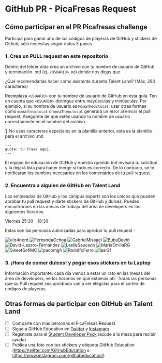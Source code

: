 # GitHub PR - PicaFresas Request

## Cómo participar en el PR Picafresas challenge
Participa para ganar uno de los códigos de playeras de GitHub y stickers de Github, sólo necesitas seguir estos 3 pasos

### 1. Crea un PULL request en este repositorio

Dentro del folder data crea un archivo con tu nombre de usuario de GitHub y terminación .md (ej. `<USUARIO>.md`) donde nos digas que 

¿Qué recomendarías hacer como asistente  durante Talent Land? (Máx. 280 caracteres)

Reemplaza `<USUARIO>` con tu nombre de usuario de GitHub en esta guía. Ten en cuenta que `<USUARIO>` distingue entre mayúsculas y minúsculas. Por ejemplo, si su nombre de usuario es `MonaTheOctocat`, usar otras formas como `monatheoctocat` o `monaTheoctocat` generará un error al enviar el pull request. Asegúrete de que estés usando tu nombre de usuario correctamente en el nombre del archivo.
  
🚨 No uses caracteres especiales en la plantilla anterior, esta es la plantilla para el archivo .md
    
```
---
quote: tu frase aquí.
---
```
  
El equipo de educación de GitHub y nuestro querido bot revisará tu solicitud y la dejará lista para hacer merge si todo es correcto. De lo contrario, se te notificarán los cambios necesarios en los comentarios de tú pull request.
  
### 2. Encuentra a alguien de GitHub en Talent Land 

Los empleados de GitHub y los campus experts son los únicos que pueden aprobar tu pull request y darte stickers de GitHub y dulces. Puedes encontrarnos en las mesas de trabajo del área de developers en los siguientes horarios.

Viernes 25:30 - 18:30
  
Estas son las personas autorizadas para aprobar tu pull request -
  
![ultr4nerd](https://avatars.githubusercontent.com/ultr4nerd?s=64)
![FernandaOchoa](https://avatars.githubusercontent.com/FernandaOchoa?s=64)
![GabrielMissael](https://avatars.githubusercontent.com/GabrielMissael?s=64)
![BubuDavid](https://avatars.githubusercontent.com/BubuDavid?s=64)
![David-Lazaro-Fernandez](https://avatars.githubusercontent.com/David-Lazaro-Fernandez?s=64)
![LeslieSaucedo](https://avatars.githubusercontent.com/LeslieSaucedo?s=64)
![MariaEmiliaRG](https://avatars.githubusercontent.com/MariaEmiliaRG?s=64)
![SweetSofiMC](https://avatars.githubusercontent.com/SweetSofiMC?s=64)
![pacomgh](https://avatars.githubusercontent.com/pacomgh?s=64)
![RodolfoFerro](https://avatars.githubusercontent.com/RodolfoFerro?s=64)
![lasr21](https://avatars.githubusercontent.com/lasr21?s=64)

  
 ### 3. ¡Hora de comer dulces!  y pegar esos stickers en tu Laptop 
  
Información importante: cada día vamos a estar un rato en las mesas del área de developers, ve los horarios en que estamos ahí. Todas las personas que su Pull request sea aprobado van a ser elegidas para el sorteo de códigos de playeras. 
  
  ## Otras formas de participar con GitHub en Talent Land 
  - [ ] Comparte con más personas el PicaFresas Request 
  - [ ] Sigue a GitHub Education en [Twitter](https://twitter.com/GitHubEducation) y [Instagram](https://www.instagram.com/githubeducation/) 
  - [ ] Regístrate para el [Student Developer Pack](https://education.github.com/discount_requests/student_application?utm_source=2022-07-20-JALISCO-TALENT-LAND-2022) (acude a la mesa para recibir ayuda) 
  - [ ] Publica una foto con tus stickers y etiqueta GitHub Education
(https://twitter.com/GitHubEducation o https://www.instagram.com/githubeducation/)
